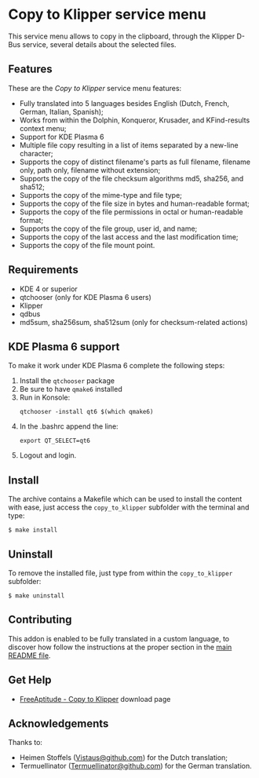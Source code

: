 # Copy to Klipper service menu

This service menu allows to copy in the clipboard, through the Klipper
D-Bus service, several details about the selected files.

## Features

These are the *Copy to Klipper* service menu features:
- Fully translated into 5 languages besides English
  (Dutch, French, German, Italian, Spanish);
- Works from within the Dolphin, Konqueror, Krusader, and KFind-results context menu;
- Support for KDE Plasma 6
- Multiple file copy resulting in a list of items separated by a new-line character;
- Supports the copy of distinct filename's parts as full filename, filename only,
  path only, filename without extension;
- Supports the copy of the file checksum algorithms md5, sha256, and sha512;
- Supports the copy of the mime-type and file type;
- Supports the copy of the file size in bytes and human-readable format;
- Supports the copy of the file permissions in octal or human-readable format;
- Supports the copy of the file group, user id, and name;
- Supports the copy of the last access and the last modification time;
- Supports the copy of the file mount point.

## Requirements

- KDE 4 or superior
- qtchooser (only for KDE Plasma 6 users)
- Klipper
- qdbus
- md5sum, sha256sum, sha512sum (only for checksum-related actions)

## KDE Plasma 6 support

To make it work under KDE Plasma 6 complete the following steps:
1. Install the `qtchooser` package
2. Be sure to have `qmake6` installed
3. Run in Konsole:
    ```
    qtchooser -install qt6 $(which qmake6)
    ```
4. In the .bashrc append the line:
    ```
    export QT_SELECT=qt6
    ```
5. Logout and login.

## Install

The archive contains a Makefile which can be used to install the content with ease,
just access the `copy_to_klipper` subfolder with the terminal and type:
```
$ make install
```

## Uninstall

To remove the installed file, just type from within the `copy_to_klipper` subfolder:
```
$ make uninstall
```

## Contributing

This addon is enabled to be fully translated in a custom language, to discover how
follow the instructions at the proper section in the [main README file][contributing].

## Get Help

- [FreeAptitude - Copy to Klipper][download] download page

## Acknowledgements

Thanks to:
- Heimen Stoffels (Vistaus@github.com) for the Dutch translation;
- Termuellinator (Termuellinator@github.com) for the German translation.

[download]: https://freeaptitude.altervista.org/downloads/copy-to-klipper.html "Copy to Klipper download page on FreeAptitude"
[contributing]: https://github.com/fabiomux/kde-servicemenus#contributing "How to contribute at the Copy to Klipper project"
[§]: # "Generated by servicemenu_generator"
